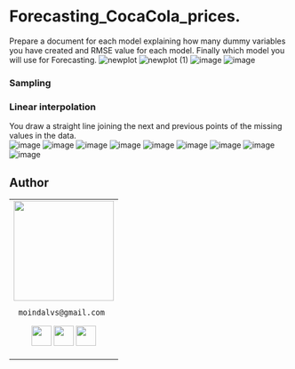 # Forecasting_CocaCola_prices.
Prepare a document for each model explaining how many dummy variables you have created and RMSE value for each model. Finally which model you will use for Forecasting.
![newplot](https://user-images.githubusercontent.com/99672298/179345428-25b005e4-47e6-4435-aaa2-1dd82c9bdec6.png)
![newplot (1)](https://user-images.githubusercontent.com/99672298/179345435-8ac21771-398a-429d-ae7c-2e74a267a66e.png)
![image](https://user-images.githubusercontent.com/99672298/179345550-492cb811-3c00-4c1c-9cc0-ba2a7929ba0a.png)
![image](https://user-images.githubusercontent.com/99672298/179345402-184e656c-c6fa-4dfd-844c-604657eba8de.png)
### Sampling 
### Linear interpolation
You draw a straight line joining the next and previous points of the missing values in the data.\
![image](https://user-images.githubusercontent.com/99672298/179350127-1a1d4c69-e71e-41b9-b328-426481e7fb11.png)
![image](https://user-images.githubusercontent.com/99672298/179350144-1d11e66e-913b-493e-aa59-bdf2adbb77e9.png)
![image](https://user-images.githubusercontent.com/99672298/179345410-aefabfa5-c741-435a-aaf1-c35827d65e9d.png)
![image](https://user-images.githubusercontent.com/99672298/179345415-a1c60ef7-a73d-4cd6-9961-3737ff75c34c.png)
![image](https://user-images.githubusercontent.com/99672298/179345457-494029ec-6240-4afe-9edd-0b39dbd5792b.png)
![image](https://user-images.githubusercontent.com/99672298/179345484-bebaaaa5-add3-479b-93b6-5285f34b9415.png)
![image](https://user-images.githubusercontent.com/99672298/179345523-43477d6b-3d4b-416c-896e-6ccb0d2fcfc6.png)
![image](https://user-images.githubusercontent.com/99672298/179345527-0443b5dd-6ecc-4b93-a680-d086a2c25d1c.png)
![image](https://user-images.githubusercontent.com/99672298/179345534-404d07d9-40c6-4bdd-8c60-f722dfd19adf.png)

## Author

<table>
<tr>
<td>
     <img src="https://avatars.githubusercontent.com/u/99672298?v=4" width="180"/>
     
     moindalvs@gmail.com

<p align="center">
<a href = "https://github.com/MoinDalvs"><img src = "http://www.iconninja.com/files/241/825/211/round-collaboration-social-github-code-circle-network-icon.svg" width="36" height = "36"/></a>
<a href = "https://twitter.com/DalvsHubot"><img src = "https://www.shareicon.net/download/2016/07/06/107115_media.svg" width="36" height="36"/></a>
<a href = "https://www.linkedin.com/in/moin-dalvi-277b0214a//"><img src = "http://www.iconninja.com/files/863/607/751/network-linkedin-social-connection-circular-circle-media-icon.svg" width="36" height="36"/></a>
</p>
</td>
</tr> 
  </table>

